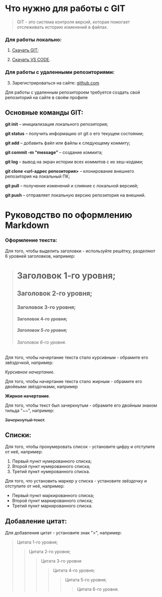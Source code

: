 # Что нужно для работы с GIT    

>GIT - это система контроля версий, которая помогает отслеживать историю изменений в файлах.

### Для работы локально:

1. [Скачать GIT](https://git-scm.com/);

2. [Скачать VS CODE](https://code.visualstudio.com/).

### Для работы с удаленными репозиториями:

3. Зарегистрироваться на сайте: [github.com](https://github.com/)

Для работы с удаленным репозитороем требуется создать свой репозиторий на сайте в своём профиле


## Основные команды GIT:

**git init** – инициализация локального репозитория;

**git status** – получить информацию от git о его текущем состоянии;

**git add** – добавить файл или файлы к следующему коммиту;

**git commit -m “message”** – создание коммита;

**git log** – вывод на экран истории всех коммитов с их хеш-кодами;

**git clone <url-адрес репозитория>** – клонирование внешнего репозитория на  локальный ПК;

**git pull** – получение изменений и слияние с локальной версией;

**git push** – отправляет локальную версию репозитория на внешний.


# Руководство по оформлению Markdown

### Оформление текста:

Для того, чтобы выделить заголовки - используйте решётку, разделяют 6 уровней заголовков, например:

># Заголовок 1-го уровня;
>## Заголовок 2-го уровня;
>### Заголовок 3-го уровня;
>#### Заголовок 4-го уровня;
>##### Заголовок 5-го уровня;
>###### Заголовок 6-го уровня.

Для того, чтобы начертание текста стало курсивным - обрамите его звёздочкой, например:

*Курсивное начертание*.


Для того, чтобы начертание текста стало жирным - обрамите его двойеыми звёздочками, например

**Жирное начертание**.

Для того, чтобы текст был зачеркнутым - обрамите его двойным знаком тильда "~~", например:

~~Зачеркнутый текст~~.

## Списки:

Для того, чтобы пронумеровать список - установите цифру и отступите от неё, например:

1. Первый пункт нумерованного списка;
2. Второй пункт нумерованного списка;
3. Третий пункт нумерованного списка.

Для того, что установить маркер у списка - установите звёздочку и отступите от неё, например:

* Первый пункт маркированного списка;
* Второй пункт маркированного списка;
* Третий пункт маркированного списка.

## Добавление цитат:

Для добавления цитат - установите знак ">", например:

>Цитата 1-го уровня;
>>Цитата 2-го уровня;
>>>Цитата 3-го уровня
>>>>Цитата 4-го уровня;
>>>>>Цитата 5-го уровня;
>>>>>>Цитата 6-го уровня.


